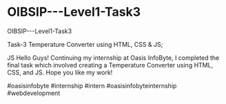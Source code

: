 # OIBSIP---Level1-Task3

OIBSIP---Level1-Task3  

Task-3
Temperature Converter using HTML, CSS & JS; 

JS  Hello Guys! Continuing my internship at Oasis InfoByte, I completed the final task which involved creating a Temperature Converter using HTML, CSS, and JS.  Hope you like my work!  

#oasisinfobyte #internship #intern #oasisinfobyteinternship #webdevelopment
